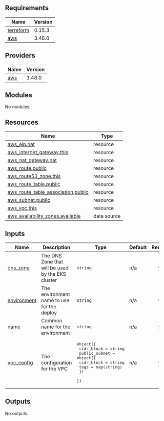 ## Requirements

| Name | Version |
|------|---------|
| <a name="requirement_terraform"></a> [terraform](#requirement\_terraform) | 0.15.3 |
| <a name="requirement_aws"></a> [aws](#requirement\_aws) | 3.48.0 |

## Providers

| Name | Version |
|------|---------|
| <a name="provider_aws"></a> [aws](#provider\_aws) | 3.48.0 |

## Modules

No modules.

## Resources

| Name | Type |
|------|------|
| [aws_eip.nat](https://registry.terraform.io/providers/hashicorp/aws/3.48.0/docs/resources/eip) | resource |
| [aws_internet_gateway.this](https://registry.terraform.io/providers/hashicorp/aws/3.48.0/docs/resources/internet_gateway) | resource |
| [aws_nat_gateway.nat](https://registry.terraform.io/providers/hashicorp/aws/3.48.0/docs/resources/nat_gateway) | resource |
| [aws_route.public](https://registry.terraform.io/providers/hashicorp/aws/3.48.0/docs/resources/route) | resource |
| [aws_route53_zone.this](https://registry.terraform.io/providers/hashicorp/aws/3.48.0/docs/resources/route53_zone) | resource |
| [aws_route_table.public](https://registry.terraform.io/providers/hashicorp/aws/3.48.0/docs/resources/route_table) | resource |
| [aws_route_table_association.public](https://registry.terraform.io/providers/hashicorp/aws/3.48.0/docs/resources/route_table_association) | resource |
| [aws_subnet.public](https://registry.terraform.io/providers/hashicorp/aws/3.48.0/docs/resources/subnet) | resource |
| [aws_vpc.this](https://registry.terraform.io/providers/hashicorp/aws/3.48.0/docs/resources/vpc) | resource |
| [aws_availability_zones.available](https://registry.terraform.io/providers/hashicorp/aws/3.48.0/docs/data-sources/availability_zones) | data source |

## Inputs

| Name | Description | Type | Default | Required |
|------|-------------|------|---------|:--------:|
| <a name="input_dns_zone"></a> [dns\_zone](#input\_dns\_zone) | The DNS Zone that will be used by the EKS cluster | `string` | n/a | yes |
| <a name="input_environment"></a> [environment](#input\_environment) | The environment name to use for the deploy | `string` | n/a | yes |
| <a name="input_name"></a> [name](#input\_name) | Common name for the environment | `string` | n/a | yes |
| <a name="input_vpc_config"></a> [vpc\_config](#input\_vpc\_config) | The configuration for the VPC | <pre>object({<br>    cidr_block = string<br>    public_subnet = object({<br>      cidr_block = string<br>      tags       = map(string)<br>    })<br>  })</pre> | n/a | yes |

## Outputs

No outputs.
